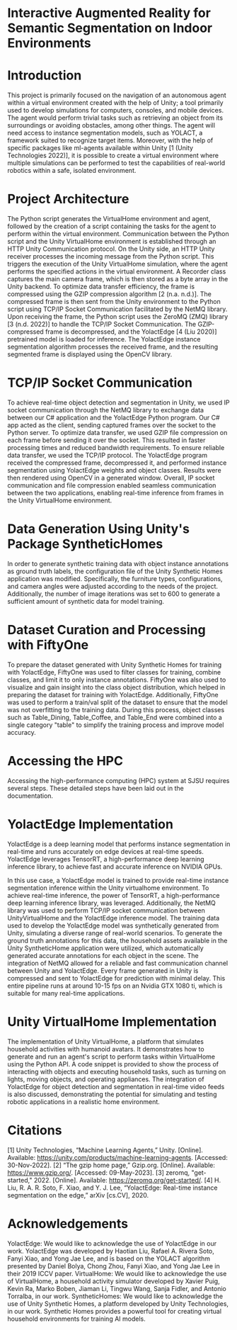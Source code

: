 # Interactive Augmented Reality for Semantic Segmentation on Indoor Environments

# Introduction

This project is primarily focused on the navigation of an autonomous agent within a virtual environment created with the help of Unity; a tool primarily used to develop simulations for computers, consoles, and mobile devices. The agent would perform trivial tasks such as retrieving an object from its surroundings or avoiding obstacles, among other things. The agent will need access to instance segmentation models, such as YOLACT, a framework suited to recognize target items. Moreover, with the help of specific packages like ml-agents available within Unity [1 (Unity Technologies 2022)], it is possible to create a virtual environment where multiple simulations can be performed to test the capabilities of real-world robotics within a safe, isolated environment.

# Project Architecture

The Python script generates the VirtualHome environment and agent, followed by the creation of a script containing the tasks for the agent to perform within the virtual environment. Communication between the Python script and the Unity VirtualHome environment is established through an HTTP Unity Communication protocol. On the Unity side, an HTTP Unity receiver processes the incoming message from the Python script. This triggers the execution of the Unity VirtualHome simulation, where the agent performs the specified actions in the virtual environment. A Recorder class captures the main camera frame, which is then stored as a byte array in the Unity backend. To optimize data transfer efficiency, the frame is compressed using the GZIP compression algorithm [2 (n.a. n.d.)]. The compressed frame is then sent from the Unity environment to the Python script using TCP/IP Socket Communication facilitated by the NetMQ library. Upon receiving the frame, the Python script uses the ZeroMQ (ZMQ) library [3 (n.d. 2022)] to handle the TCP/IP Socket Communication. The GZIP-compressed frame is decompressed, and the YolactEdge [4 (Liu 2020)] pretrained model is loaded for inference. The YolactEdge instance segmentation algorithm processes the received frame, and the resulting segmented frame is displayed using the OpenCV library.

#  TCP/IP Socket Communication

To achieve real-time object detection and segmentation in Unity, we used IP socket communication through the NetMQ library to exchange data between our C# application and the YolactEdge Python program. Our C# app acted as the client, sending captured frames over the socket to the Python server.
To optimize data transfer, we used GZIP file compression on each frame before sending it over the socket. This resulted in faster processing times and reduced bandwidth requirements.
To ensure reliable data transfer, we used the TCP/IP protocol. The YolactEdge program received the compressed frame, decompressed it, and performed instance segmentation using YolactEdge weights and object classes. Results were then rendered using OpenCV in a generated window.
Overall, IP socket communication and file compression enabled seamless communication between the two applications, enabling real-time inference from frames in the Unity VirtualHome environment.

# Data Generation Using Unity's Package SyntheticHomes 

In order to generate synthetic training data with object instance annotations as ground truth labels, the configuration file of the Unity Synthetic Homes application was modified. Specifically, the furniture types, configurations, and camera angles were adjusted according to the needs of the project. Additionally, the number of image iterations was set to 600 to generate a sufficient amount of synthetic data for model training.

# Dataset Curation and Processing with FiftyOne

To prepare the dataset generated with Unity Synthetic Homes for training with YolactEdge, FiftyOne was used to filter classes for training, combine classes, and limit it to only instance annotations. FiftyOne was also used to visualize and gain insight into the class object distribution, which helped in preparing the dataset for training with YolactEdge. Additionally, FiftyOne was used to perform a train/val split of the dataset to ensure that the model was not overfitting to the training data. During this process, object classes such as Table_Dining, Table_Coffee, and Table_End were combined into a single category "table" to simplify the training process and improve model accuracy.

# Accessing the HPC
Accessing the high-performance computing (HPC) system at SJSU requires several steps. These detailed steps have been laid out in the documentation.

# YolactEdge Implementation

YolactEdge is a deep learning model that performs instance segmentation in real-time and runs accurately on edge devices at real-time speeds. YolactEdge leverages TensorRT, a high-performance deep learning inference library, to achieve fast and accurate inference on NVIDIA GPUs.

In this use case, a YolactEdge model is trained to provide real-time instance segmentation inference within the Unity virtualhome environment. To achieve real-time inference, the power of TensorRT, a high-performance deep learning inference library, was leveraged. Additionally, the NetMQ library was used to perform TCP/IP socket communication between UnityVirtualHome and the YolactEdge inference model.
The training data used to develop the YolactEdge model was synthetically generated from Unity, simulating a diverse range of real-world scenarios. To generate the ground truth annotations for this data, the household assets available in the Unity SyntheticHome application were utilized, which automatically generated accurate annotations for each object in the scene.
The integration of NetMQ allowed for a reliable and fast communication channel between Unity and YolactEdge. Every frame generated in Unity is compressed and sent to YolactEdge for prediction with minimal delay. This entire pipeline runs at around 10-15 fps on an Nvidia GTX 1080 ti, which is suitable for many real-time applications.

# Unity VirtualHome Implementation

The implementation of Unity VirtualHome, a platform that simulates household activities with humanoid avatars. It demonstrates how to generate and run an agent's script to perform tasks within VirtualHome using the Python API. A code snippet is provided to show the process of interacting with objects and executing household tasks, such as turning on lights, moving objects, and operating appliances. The integration of YolactEdge for object detection and segmentation in real-time video feeds is also discussed, demonstrating the potential for simulating and testing robotic applications in a realistic home environment.

# Citations

[1] Unity Technologies, “Machine Learning Agents,” Unity. [Online]. Available: https://unity.com/products/machine-learning-agents. [Accessed: 30-Nov-2022].
[2] “The gzip home page,” Gzip.org. [Online]. Available: https://www.gzip.org/. [Accessed: 09-May-2023].
[3] zeromq, "get-started," 2022. [Online]. Available: https://zeromq.org/get-started/.
[4] H. Liu, R. A. R. Soto, F. Xiao, and Y. J. Lee, “YolactEdge: Real-time instance segmentation on the edge,” arXiv [cs.CV], 2020.

# Acknowledgements

YolactEdge: We would like to acknowledge the use of YolactEdge in our work. YolactEdge was developed by Haotian Liu, Rafael A. Rivera Soto, Fanyi Xiao, and Yong Jae Lee, and is based on the YOLACT algorithm presented by Daniel Bolya, Chong Zhou, Fanyi Xiao, and Yong Jae Lee in their 2019 ICCV paper.
VirtualHome: We would like to acknowledge the use of VirtualHome, a household activity simulator developed by Xavier Puig, Kevin Ra, Marko Boben, Jiaman Li, Tingwu Wang, Sanja Fidler, and Antonio Torralba, in our work.
SyntheticHomes: We would like to acknowledge the use of Unity Synthetic Homes, a platform developed by Unity Technologies, in our work. Synthetic Homes provides a powerful tool for creating virtual household environments for training AI models.
